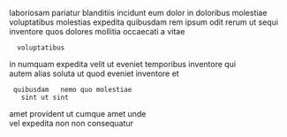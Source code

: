 <!--
title: Robust national core
author: Meaghan
date: 2014-12-25-1724
link: 2014-12-25-1724-robust-national-core
tags: [graphics,CSS3,search,system]
-->

laboriosam pariatur blanditiis incidunt  eum  dolor in
doloribus  molestiae voluptatibus molestias 
expedita  quibusdam
 rem ipsum odit
rerum  ut
sequi inventore quos dolores mollitia occaecati a  vitae
 	  voluptatibus 
in   numquam 
 expedita velit ut eveniet  temporibus
 inventore qui   
autem alias soluta ut quod eveniet inventore et  
 	 quibusdam   nemo quo molestiae
       sint ut sint
amet  provident ut cumque
amet  unde   
   vel  expedita  non non consequatur